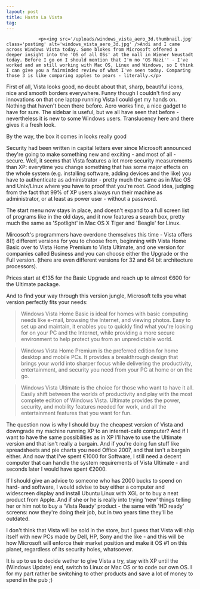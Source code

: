 ```yaml
---
layout: post
title: Hasta La Vista
tag: 
---
```



                <p><img src='/uploads/windows_vista_aero_3d.thumbnail.jpg' class='postimg' alt='windows_vista_aero_3d.jpg' />Andi and I came across Windows Vista today. Some blokes from Microsoft offered a deeper insight into the 'OS of all OSs' at the mall in Wiener Neustadt today. Before I go on I should mention that I'm no 'OS Nazi'' - I've worked and am still working with Mac OS, Linux and Windows, so I think I can give you a fairminded review of what I've seen today. Comparing those 3 is like comparing apples to pears - literally.</p>
<!--more-->
<p>First of all, Vista looks good, no doubt about that, sharp, beautiful icons, nice and smooth borders everywhere. Funny though I couldn't find any innovations on that one laptop running Vista I could get my hands on. Nothing that haven't been there before. Aero works fine, a nice gadget to have for sure. The sidebar is useful, but we all have seen that before - nevertheless it is new to some Windows users. Translucency here and there gives it a fresh look.</p>
<p>By the way, the box it comes in looks really good</p>
<p>Security had been written in capital letters ever since Microsoft announced they're going to make something new and exciting - and most of all - secure. Well, it seems that Vista features a lot more security measurements than XP: everytime you change something that has some major effects on the whole system (e.g. installing software, adding devices and the like) you have to authenticate as administrator - pretty much the same as in Mac OS and Unix/Linux where you have to proof that you're root. Good idea, judging from the fact that 99% of XP users always run their machine as administrator, or at least as power user - without a password.</p>
<p>The start menu now stays in place, and doesn't expand to a full screen list of programs like in the old days, and it now features a search box, pretty much the same as 'Spotlight' in Mac OS X Tiger and 'Beagle' for Linux.</p>
<p>Mircosoft's programmers have overdone themselves this time - Vista offers 8(!) different versions for you to choose from, beginning with Vista Home Basic over to Vista Home Premium to Vista Ultimate, and one version for companies called Business and you can choose either the Upgrade or the Full version. (there are even different versions for 32 and 64 bit architecture processors).</p>
<p>Prices start at &euro;135 for the Basic Upgrade and reach up to almost &euro;600 for the Ultimate package.</p>
<p>And to find your way through this version jungle, Microsoft tells you what version perfectly fits your needs:</p>
<blockquote>Windows Vista Home Basic is ideal for homes with basic computing needs like e-mail, browsing the Internet, and viewing photos. Easy to set up and maintain, it enables you to quickly find what you're looking for on your PC and the Internet, while providing a more secure environment to help protect you from an unpredictable world.</blockquote>
<blockquote>Windows Vista Home Premium is the preferred edition for home desktop and mobile PCs. It provides a breakthrough design that brings your world into sharper focus while delivering the productivity, entertainment, and security you need from your PC at home or on the go.</blockquote>
<blockquote>Windows Vista Ultimate is the choice for those who want to have it all. Easily shift between the worlds of productivity and play with the most complete edition of Windows Vista. Ultimate provides the power, security, and mobility features needed for work, and all the entertainment features that you want for fun.</blockquote>
<p>The question now is why I should buy the cheapest version of Vista and downgrade my machine running XP to an internet-café computer? And if I want to have the same possibilities as in XP I'll have to use the Ultimate version and that isn't really a bargain. And if you're doing fun stuff like spreadsheets and pie charts you need Office 2007, and that isn't a bargain either. And now that I've spent &euro;1000 for Software, I still need a decent computer that can handle the system requirements of Vista Ultimate - and seconds later I would have spent &euro;2000. </p>
<p>If I should give an advice to someone who has 2000 bucks to spend on hard- and software, I would advise to buy either a computer and widescreen display and install Ubuntu Linux with XGL or to buy a neat product from Apple. And if she or he is really into trying 'new' things telling her or him not to buy a 'Vista Ready' product - the same with 'HD ready' screens: now they're doing their job, but in two years time they'll be outdated.</p>
<p>I don't think that Vista will be sold in the store, but I guess that Vista will ship itself with new PCs made by Dell, HP, Sony and the like - and this will be how Microsoft will enforce their market position and make it OS #1 on this planet, regardless of its security holes, whatsoever.</p>
<p>It is up to us to decide wether to give Vista a try, stay with XP until the (Windows Update) end, switch to Linux or Mac OS or to code our own OS. I for my part rather be switching to other products and save a lot of money to spend in the pub ;)</p>
            
